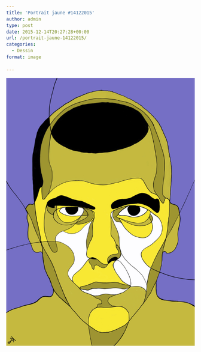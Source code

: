```yaml
---
title: 'Portrait jaune #14122015'
author: admin
type: post
date: 2015-12-14T20:27:28+00:00
url: /portrait-jaune-14122015/
categories:
  - Dessin
format: image

---
```

![Portrait jaune #14122015](./IMG_0216.jpg)